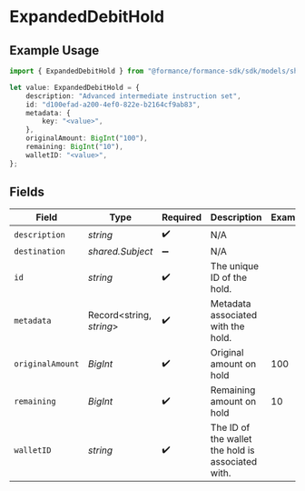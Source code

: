 # ExpandedDebitHold

## Example Usage

```typescript
import { ExpandedDebitHold } from "@formance/formance-sdk/sdk/models/shared";

let value: ExpandedDebitHold = {
    description: "Advanced intermediate instruction set",
    id: "d100efad-a200-4ef0-822e-b2164cf9ab83",
    metadata: {
        key: "<value>",
    },
    originalAmount: BigInt("100"),
    remaining: BigInt("10"),
    walletID: "<value>",
};
```

## Fields

| Field                                             | Type                                              | Required                                          | Description                                       | Example                                           |
| ------------------------------------------------- | ------------------------------------------------- | ------------------------------------------------- | ------------------------------------------------- | ------------------------------------------------- |
| `description`                                     | *string*                                          | :heavy_check_mark:                                | N/A                                               |                                                   |
| `destination`                                     | *shared.Subject*                                  | :heavy_minus_sign:                                | N/A                                               |                                                   |
| `id`                                              | *string*                                          | :heavy_check_mark:                                | The unique ID of the hold.                        |                                                   |
| `metadata`                                        | Record<string, *string*>                          | :heavy_check_mark:                                | Metadata associated with the hold.                |                                                   |
| `originalAmount`                                  | *BigInt*                                          | :heavy_check_mark:                                | Original amount on hold                           | 100                                               |
| `remaining`                                       | *BigInt*                                          | :heavy_check_mark:                                | Remaining amount on hold                          | 10                                                |
| `walletID`                                        | *string*                                          | :heavy_check_mark:                                | The ID of the wallet the hold is associated with. |                                                   |